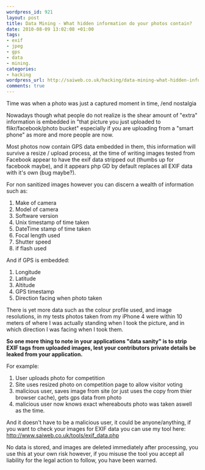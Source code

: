 ```yaml
--- 
wordpress_id: 921
layout: post
title: Data Mining - What hidden information do your photos contain?
date: 2010-08-09 13:02:08 +01:00
tags: 
- exif
- jpeg
- gps
- data
- mining.
categories: 
- hacking
wordpress_url: http://saiweb.co.uk/hacking/data-mining-what-hidden-information-do-your-photos-contain
comments: true
---
```

Time was when a photo was just a captured moment in time, /end nostalgia

Nowadays though what people do not realize is the shear amount of "extra" information is embedded in "that picture you just uploaded to flikr/facebook/photo bucket" especially if you are uploading from a "smart phone" as more and more people are now.

Most photos now contain GPS data embedded in them, this information will survive a resize / upload process, at the time of writing images tested from Facebook appear to have the exif data stripped out (thumbs up for facebook maybe), and it appears php GD by default replaces all EXIF data with it's own (bug maybe?).

For non sanitized images however you can discern a wealth of information such as:
<ol>
	<li>Make of camera</li>
	<li>Model of camera</li>
	<li>Software version</li>
	<li>Unix timestamp of time taken</li>
	<li>DateTime stamp of time taken</li>
	<li>Focal length used</li>
	<li>Shutter speed</li>
	<li>if flash used</li>
</ol>
And if GPS is embedded:
<ol>
	<li>Longitude</li>
	<li>Latitude</li>
	<li>Altitude</li>
	<li>GPS timestamp</li>
	<li>Direction facing when photo taken</li>
</ol>
There is yet more data such as the colour profile used, and image resolutions, in my tests photos taken from my iPhone 4 were within 10 meters of where I was actually standing when I took the picture, and in which direction I was facing when I took them.

<strong>So one more thing to note in your applications "data sanity" is to strip EXIF tags from uploaded images, lest your contributors private details be leaked from your application.</strong>

For example:
<ol>
	<li>User uploads photo for competition</li>
	<li>Site uses resized photo on competition page to allow visitor voting</li>
	<li>malicious user, saves image from site (or just uses the copy from thier browser cache), gets gps data from photo</li>
	<li>malicious user now knows exact whereabouts photo was taken aswell as the time.</li>
</ol>
And it doesn't have to be a malicious user, it could be anyone/anything, if you want to check your images for EXIF data you can use my tool here: <a href="http://www.saiweb.co.uk/tools/exif_data.php">http://www.saiweb.co.uk/tools/exif_data.php</a>

No data is stored, and images are deleted immediately after processing, you use this at your own risk however, if you misuse the tool you accept all liability for the legal action to follow, you have been warned.
